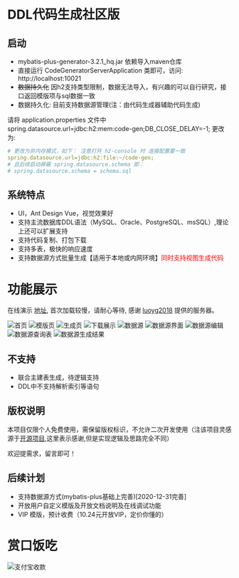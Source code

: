 # DDL代码生成社区版

## 启动

- mybatis-plus-generator-3.2.1_hq.jar 依赖导入maven仓库
- 直接运行 CodeGeneratorServerApplication 类即可，访问: http://localhost:10021
- <del>数据持久化</del> 因h2支持类型限制，数据无法导入，有兴趣的可以自行研究，接口返回模版项与sql数据一致
- 数据持久化: 目前支持数据源管理(注：由代码生成器辅助代码生成)

请将 application.properties 文件中 spring.datasource.url=jdbc:h2:mem:code-gen;DB_CLOSE_DELAY=-1; 更改为:
```yaml
# 更改为非内存模式，如下： 注意打开 h2-console 时 连接配置要一致
spring.datasource.url=jdbc:h2:file:~/code-gen;
# 且后续启动屏蔽 spring.datasource.schema 即：
# spring.datasource.schema = schema.sql
```

## 系统特点

- UI，Ant Design Vue，视觉效果好  
- 支持主流数据库DDL语法（MySQL、Oracle、PostgreSQL、msSQL）,理论上还可以扩展支持
- 支持代码复制、打包下载
- 支持多表，极快的响应速度
- 支持数据源方式批量生成【适用于本地或内网环境】<font color=red>同时支持视图生成代码</font>

# 功能展示

在线演示 [地址](http://123.56.225.223:10021/), 首次加载较慢，请耐心等待, 感谢 [luoyg2018](https://github.com/luoyg2018) 提供的服务器。

![首页](assert/index.png)
![模版页](assert/tpl.png)
![生成页](assert/code_gen.png)
![下载展示](assert/download.png)
![数据源](assert/data_source.png)
![数据源界面](assert/data_source_main.png)
![数据源编辑](assert/data_source_edit.png)
![数据源查询表](assert/data_source_tables.png)
![数据源生成结果](assert/data_source_gen_res.png)
## 不支持

- 联合主建表生成，待逻辑支持
- DDL中不支持解析索引等语句

## 版权说明

本项目仅限个人免费使用，需保留版权标识，不允许二次开发使用（注该项目灵感源于[开源项目](http://java.bejson.com/generator),这里表示感谢,但是实现逻辑及思路完全不同）

欢迎提需求，留言即可！

## 后续计划

- 支持数据源方式(mybatis-plus基础上完善)[2020-12-31完善]
- 开放用户自定义模版及开放文档说明及在线调试功能
- VIP 模版，预计收费（10.24元开放VIP，定价你懂的）

# 赏口饭吃
![支付宝收款](assert/alipay)